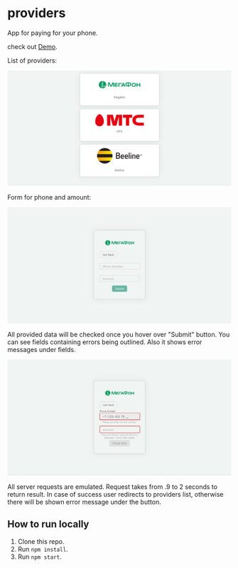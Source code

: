 # providers

App for paying for your phone.

check out [Demo](http://bravedevs.epizy.com/ "Demo").

List of providers:

![Providers](https://raw.githubusercontent.com/shelchkov/providers/master/examples/providers.PNG)

Form for phone and amount:

![Megafon](https://raw.githubusercontent.com/shelchkov/providers/master/examples/megafon.PNG)

All provided data will be checked once you hover over "Submit" button. You can see fields containing errors being outlined. Also it shows error messages under fields.

![Error](https://raw.githubusercontent.com/shelchkov/providers/master/examples/error.PNG)

All server requests are emulated. Request takes from .9 to 2 seconds to return result. In case of success user redirects to providers list, otherwise there will be shown error message under the button.

## How to run locally

1. Clone this repo.
2. Run `npm install`.
3. Run `npm start`.
